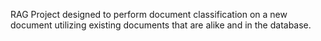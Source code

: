 RAG Project designed to perform document classification on a new document utilizing existing documents that are alike and in the database.
